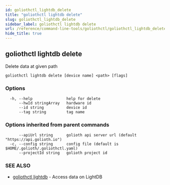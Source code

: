 ```yaml
---
id: goliothctl_lightdb_delete
title: "goliothctl lightdb delete"
slug: goliothctl_lightdb_delete
sidebar_label: goliothctl lightdb delete
url: /reference/command-line-tools/goliothctl/goliothctl_lightdb_delete/
hide_title: true
---
```

## goliothctl lightdb delete

Delete data at given path

```
goliothctl lightdb delete [device name] <path> [flags]
```

### Options

```
  -h, --help               help for delete
      --hwId stringArray   hardware id
      --id string          device id
      --tag string         tag name
```

### Options inherited from parent commands

```
      --apiUrl string      golioth api server url (default "https://api.golioth.io")
  -c, --config string      config file (default is $HOME/.golioth/.goliothctl.yaml)
      --projectId string   golioth project id
```

### SEE ALSO

* [goliothctl lightdb](/reference/command-line-tools/goliothctl/goliothctl_lightdb/)	 - Access data on LightDB

